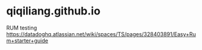 # qiqiliang.github.io
RUM testing
https://datadoghq.atlassian.net/wiki/spaces/TS/pages/328403891/Easy+Rum+starter+guide
